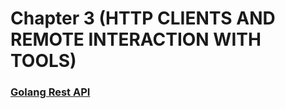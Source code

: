 # Chapter 3 (HTTP CLIENTS AND REMOTE INTERACTION WITH TOOLS)


### [Golang Rest API](https://www.soberkoder.com/consume-rest-api-go/)
